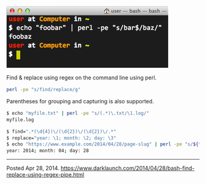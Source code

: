 <img alt="Bash Find & Replace" src="/img/uploads/2014-04/bash-find-replace-regex.png" />

Find & replace using regex on the command line using perl.
```sh
perl -pe "s/find/replace/g"
```

Parentheses for grouping and capturing is also supported.

```sh
$ echo "myfile.txt" | perl -pe "s/(.*)\.txt/\1.log/"
myfile.log
```

```sh
$ find=".*(\d{4})\/(\d{2})\/(\d{2})\/.*"
$ replace="year: \1; month: \2; day: \3"
$ echo "https://www.example.com/2014/04/28/page-slug" | perl -pe "s/${find}/${replace}/"
year: 2014; month: 04; day: 28
```

---


Posted Apr 28, 2014.
https://www.darklaunch.com/2014/04/28/bash-find-replace-using-regex-pipe.html